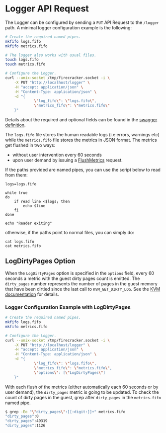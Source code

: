 # Logger API Request

The Logger can be configured by sending a `PUT` API Request to the `/logger`
path.
A minimal logger configuration example is the following:

```bash
# Create the required named pipes.
mkfifo logs.fifo
mkfifo metrics.fifo

# The logger also works with usual files.
touch logs.fifo
touch metrics.fifo

# Configure the Logger.
curl --unix-socket /tmp/firecracker.socket -i \
    -X PUT "http://localhost/logger" \
    -H "accept: application/json" \
    -H "Content-Type: application/json" \
    -d "{
             \"log_fifo\": \"logs.fifo\",
             \"metrics_fifo\": \"metrics.fifo\"
    }"
```

Details about the required and optional fields can be found in the
[swagger definition](../../src/api_server/swagger/firecracker.yaml).

The `logs.fifo` file stores the human readable logs (i.e errors,
warnings etc) while the `metrics.fifo` file stores the metrics
in JSON format. The metrics get flushed in two ways:

* without user intervention every 60 seconds
* upon user demand by issuing a [FlushMetrics][1] request.

If the paths provided are named pipes, you can use the script below to
read from them:

```shell script
logs=logs.fifo

while true
do
    if read line <$logs; then
        echo $line
    fi
done

echo "Reader exiting"

```

otherwise, if the paths point to normal files, you can simply do:

```shell script
cat logs.fifo
cat metrics.fifo
```

## LogDirtyPages Option

When the `LogDirtyPages` option is specified in the `options` field, every 60
seconds a metric with the guest dirty pages count is emitted.
The `dirty_pages` number represents the number of pages in the guest memory
that have been dirtied since the last call to `KVM_GET_DIRTY_LOG`.
See the [KVM documentation][2] for details.

### Logger Configuration Example with LogDirtyPages

```bash
# Create the required named pipes.
mkfifo logs.fifo
mkfifo metrics.fifo

# Configure the Logger.
curl --unix-socket /tmp/firecracker.socket -i \
    -X PUT "http://localhost/logger" \
    -H "accept: application/json" \
    -H "Content-Type: application/json" \
    -d "{
             \"log_fifo\": \"logs.fifo\",
             \"metrics_fifo\": \"metrics.fifo\",
             \"options\": [\"LogDirtyPages\"]
    }"
```

With each flush of the metrics (either automatically each 60 seconds or
by user demand), the `dirty_pages` metric is going to be updated.
To check the count of dirty pages in the guest, grep after `dirty_pages` in the
`metrics.fifo` named pipe.

```bash
$ grep -Eo "\"dirty_pages\":[[:digit:]]+" metrics.fifo
"dirty_pages":0
"dirty_pages":49319
"dirty_pages":1126
```

[1]: https://github.com/firecracker-microvm/firecracker/blob/master/docs/api_requests/actions.md#flushmetrics
[2]: https://www.kernel.org/doc/Documentation/virtual/kvm/api.txt
